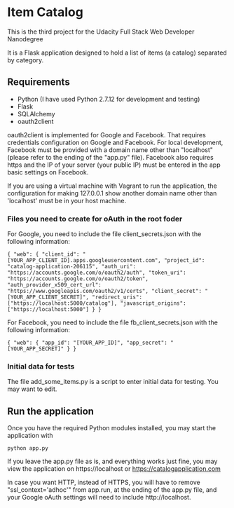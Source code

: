 # Item Catalog

This is the third project for the Udacity Full Stack Web Developer Nanodegree

It is a Flask application designed to hold a list of items (a catalog) separated by category.


## Requirements

- Python (I have used Python 2.7.12 for development and testing)
- Flask
- SQLAlchemy
- oauth2client

oauth2client is implemented for Google and Facebook. That requires credentials configuration on Google and Facebook. For local development, Facebook must be provided with a domain name other than "localhost" (please refer to the ending of the "app.py" file). Facebook also requires https and the IP of your server (your public IP) must be entered in the app basic settings on Facebook.

If you are using a virtual machine with Vagrant to run the application, the configuration for making 127.0.0.1 show another domain name other than 'localhost' must be in your host machine.

### Files you need to create for oAuth in the root foder

For Google, you need to include the file client_secrets.json with the following information:

`{
  "web": {
    "client_id": "[YOUR_APP_CLIENT_ID].apps.googleusercontent.com",
    "project_id": "catalog-application-206115",
    "auth_uri": "https://accounts.google.com/o/oauth2/auth",
    "token_uri": "https://accounts.google.com/o/oauth2/token",
    "auth_provider_x509_cert_url": "https://www.googleapis.com/oauth2/v1/certs",
    "client_secret": "[YOUR_APP_CLIENT_SECRET]",
    "redirect_uris": ["https://localhost:5000/catalog"],
    "javascript_origins": ["https://localhost:5000"]
  }
}`

For Facebook, you need to include the file fb_client_secrets.json with the following information:

`{
  "web": {
    "app_id": "[YOUR_APP_ID]",
    "app_secret": "[YOUR_APP_SECRET]"
  }
}`

### Initial data for tests

The file add_some_items.py is a script to enter initial data for testing. You may want to edit.

## Run the application

Once you have the required Python modules installed, you may start the application with

`python app.py`

If you leave the app.py file as is, and everything works just fine, you may view the application on https://localhost or https://catalogapplication.com

In case you want HTTP, instead of HTTPS, you will have to remove "ssl_context='adhoc'" from app.run, at the ending of the app.py file, and your Google oAuth settings will need to include http://localhost.  
